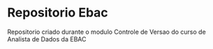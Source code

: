 # Repositorio Ebac
Repositorio criado durante o modulo Controle de Versao do curso de Analista de Dados da EBAC 
